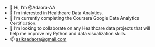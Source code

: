- 👋 Hi, I’m @Adaora-AA
- 👀 I’m interested in Healthcare Data Analytics.
- 🌱 I’m currently completing the Coursera Google Data Analytics Certification.
- 💞️ I’m looking to collaborate on any Healthcare data projects that will help me improve my Python and data visualization skills.
- 📫 asikaadaora@gmail.com

<!---
Adaora-AA/Adaora-AA is a ✨ special ✨ repository because its `README.md` (this file) appears on your GitHub profile.
You can click the Preview link to take a look at your changes.
--->
